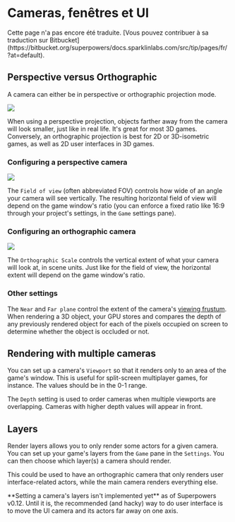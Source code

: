 # Cameras, fenêtres et UI

<div class="note">
  Cette page n'a pas encore été traduite. [Vous pouvez contribuer à sa traduction sur Bitbucket](https://bitbucket.org/superpowers/docs.sparklinlabs.com/src/tip/pages/fr/?at=default).
</div>

## Perspective versus Orthographic

A camera can either be in perspective or orthographic projection mode.

![](/images/cameras/camera-modes.png)

When using a perspective projection, objects farther away from the camera will look smaller, just like in real life.
It's great for most 3D games. Conversely, an orthographic projection is best for 2D or 3D-isometric games,
as well as 2D user interfaces in 3D games. 

### Configuring a perspective camera

![](/images/cameras/perspective-settings.png)

The `Field of view` (often abbreviated FOV) controls how wide of an angle your camera will see vertically.
The resulting horizontal field of view will depend on the game window's ratio (you can enforce a fixed ratio like 16:9 through your project's settings, in the `Game` settings pane).

### Configuring an orthographic camera

![](/images/cameras/orthographic-settings.png)

The `Orthographic Scale` controls the vertical extent of what your camera will look at, in scene units.
Just like for the field of view, the horizontal extent will depend on the game window's ratio.

### Other settings

The `Near` and `Far plane` control the extent of the camera's [viewing frustum](https://en.wikipedia.org/wiki/Viewing_frustum).
When rendering a 3D object, your GPU stores and compares the depth of any previously rendered object for each of the pixels
occupied on screen to determine whether the object is occluded or not.

## Rendering with multiple cameras

You can set up a camera's `Viewport` so that it renders only to an area of the game's window. This is useful for split-screen multiplayer games, for instance.
The values should be in the 0-1 range.

The `Depth` setting is used to order cameras when multiple viewports are overlapping. Cameras with higher depth values will appear in front.  

## Layers

Render layers allows you to only render some actors for a given camera.
You can set up your game's layers from the `Game` pane in the `Settings`.
You can then choose which layer(s) a camera should render.

This could be used to have an orthographic camera that only renders user interface-related actors,
while the main camera renders everything else.

<div class="note">
  **Setting a camera's layers isn't implemented yet** as of Superpowers v0.12.  
  Until it is, the recommended (and hacky) way to do user interface is to move the UI camera and its actors far away on one axis.
</div>
